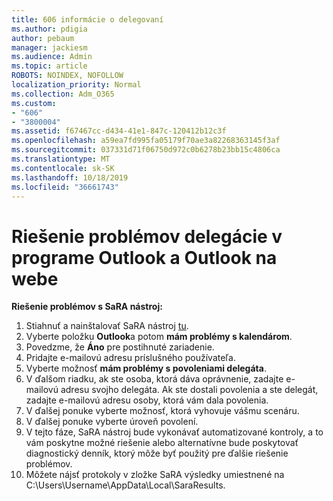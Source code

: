 ```yaml
---
title: 606 informácie o delegovaní
ms.author: pdigia
author: pebaum
manager: jackiesm
ms.audience: Admin
ms.topic: article
ROBOTS: NOINDEX, NOFOLLOW
localization_priority: Normal
ms.collection: Adm_O365
ms.custom:
- "606"
- "3800004"
ms.assetid: f67467cc-d434-41e1-847c-120412b12c3f
ms.openlocfilehash: a59ea7fd995fa05179f70ae3a82268363145f3af
ms.sourcegitcommit: 037331d71f06750d972c0b6278b23bb15c4806ca
ms.translationtype: MT
ms.contentlocale: sk-SK
ms.lasthandoff: 10/18/2019
ms.locfileid: "36661743"
---
```

# <a name="troubleshooting-delegation-in-outlook-and-outlook-on-the-web"></a>Riešenie problémov delegácie v programe Outlook a Outlook na webe

**Riešenie problémov s SaRA nástroj:**

1. Stiahnuť a nainštalovať SaRA nástroj [tu](https://aka.ms/SaRA-SkypeForBusinessSignIn).
1. Vyberte položku **Outlook**a potom **mám problémy s kalendárom**.
1. Povedzme, že **Áno** pre postihnuté zariadenie.
1. Pridajte e-mailovú adresu príslušného používateľa.
1. Vyberte možnosť **mám problémy s povoleniami delegáta**.
1. V ďalšom riadku, ak ste osoba, ktorá dáva oprávnenie, zadajte e-mailovú adresu svojho delegáta. Ak ste dostali povolenia a ste delegát, zadajte e-mailovú adresu osoby, ktorá vám dala povolenia.
1. V ďalšej ponuke vyberte možnosť, ktorá vyhovuje vášmu scenáru.
1. V ďalšej ponuke vyberte úroveň povolení.
1. V tejto fáze, SaRA nástroj bude vykonávať automatizované kontroly, a to vám poskytne možné riešenie alebo alternatívne bude poskytovať diagnostický denník, ktorý môže byť použitý pre ďalšie riešenie problémov.
1. Môžete nájsť protokoly v zložke SaRA výsledky umiestnené na C:\Users\Username\AppData\Local\SaraResults.
